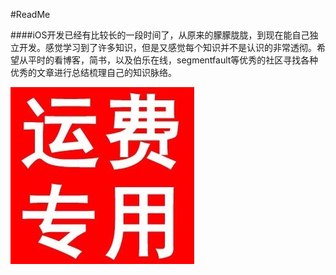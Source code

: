 #ReadMe

####iOS开发已经有比较长的一段时间了，从原来的朦朦胧胧，到现在能自己独立开发。感觉学习到了许多知识，但是又感觉每个知识并不是认识的非常透彻。希望从平时的看博客，简书，以及伯乐在线，segmentfault等优秀的社区寻找各种优秀的文章进行总结梳理自己的知识脉络。

![image](https://github.com/WzhGoSky/MyCode/blob/master/images/readMe/111.jpg)

